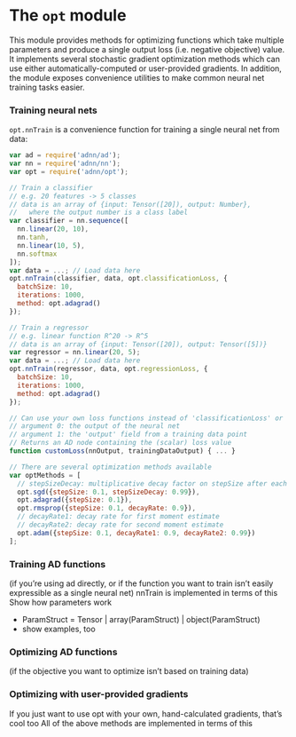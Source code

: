 # The `opt` module

This module provides methods for optimizing functions which take multiple parameters and produce a single output loss (i.e. negative objective) value.
It implements several stochastic gradient optimization methods which can use either automatically-computed or user-provided gradients.
In addition, the module exposes convenience utilities to make common neural net training tasks easier.

### Training neural nets

`opt.nnTrain` is a convenience function for training a single neural net from data:

```javascript
var ad = require('adnn/ad');
var nn = require('adnn/nn');
var opt = require('adnn/opt');

// Train a classifier
// e.g. 20 features -> 5 classes
// data is an array of {input: Tensor([20]), output: Number},
//   where the output number is a class label
var classifier = nn.sequence([
  nn.linear(20, 10),
  nn.tanh,
  nn.linear(10, 5),
  nn.softmax
]);
var data = ...; // Load data here
opt.nnTrain(classifier, data, opt.classificationLoss, {
  batchSize: 10,
  iterations: 1000,
  method: opt.adagrad()
});

// Train a regressor
// e.g. linear function R^20 -> R^5
// data is an array of {input: Tensor([20]), output: Tensor([5])}
var regressor = nn.linear(20, 5);
var data = ...; // Load data here
opt.nnTrain(regressor, data, opt.regressionLoss, {
  batchSize: 10,
  iterations: 1000,
  method: opt.adagrad()
});

// Can use your own loss functions instead of 'classificationLoss' or 'regressionLoss'
// argument 0: the output of the neural net
// argument 1: the 'output' field from a training data point
// Returns an AD node containing the (scalar) loss value
function customLoss(nnOutput, trainingDataOutput) { ... }

// There are several optimization methods available
var optMethods = [
  // stepSizeDecay: multiplicative decay factor on stepSize after each update
  opt.sgd({stepSize: 0.1, stepSizeDecay: 0.99}),
  opt.adagrad({stepSize: 0.1}),
  opt.rmsprop({stepSize: 0.1, decayRate: 0.9}),
  // decayRate1: decay rate for first moment estimate
  // decayRate2: decay rate for second moment estimate
  opt.adam({stepSize: 0.1, decayRate1: 0.9, decayRate2: 0.99})
];

```

### Training AD functions

(if you’re using ad directly, or if the function you want to train isn’t easily expressible as a single neural net)
nnTrain is implemented in terms of this
Show how parameters work
 - ParamStruct = Tensor | array(ParamStruct) | object(ParamStruct)
 - show examples, too
 
### Optimizing AD functions
(if the objective you want to optimize isn’t based on training data)

### Optimizing with user-provided gradients
If you just want to use opt with your own, hand-calculated gradients, that’s cool too
All of the above methods are implemented in terms of this
